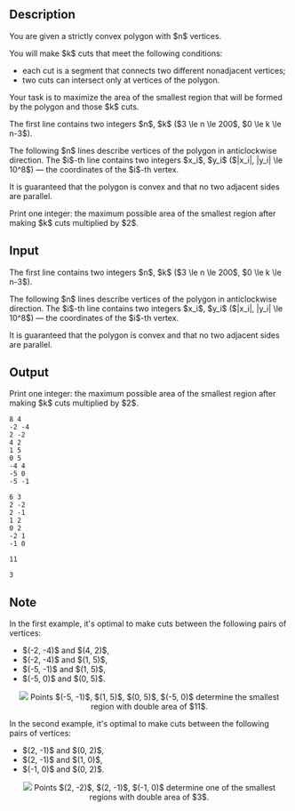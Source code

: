 ## Description

<div><p>You are given a strictly convex polygon with $n$ vertices.</p><p>You will make $k$ cuts that meet the following conditions: </p><ul> <li> each cut is a segment that connects two different nonadjacent vertices; </li><li> two cuts can intersect only at vertices of the polygon. </li></ul><p>Your task is to maximize the area of the smallest region that will be formed by the polygon and those $k$ cuts.</p></div><div class="input-specification"><p>The first line contains two integers $n$, $k$ ($3 \le n \le 200$, $0 \le k \le n-3$).</p><p>The following $n$ lines describe vertices of the polygon in anticlockwise direction. The $i$-th line contains two integers $x_i$, $y_i$ ($|x_i|, |y_i| \le 10^8$) — the coordinates of the $i$-th vertex.</p><p>It is guaranteed that the polygon is convex and that no two adjacent sides are parallel.</p></div><div class="output-specification"><p>Print one integer: the maximum possible area of the smallest region after making $k$ cuts <span class="tex-font-style-bf">multiplied by</span> $2$.</p></div>

## Input

<p>The first line contains two integers $n$, $k$ ($3 \le n \le 200$, $0 \le k \le n-3$).</p><p>The following $n$ lines describe vertices of the polygon in anticlockwise direction. The $i$-th line contains two integers $x_i$, $y_i$ ($|x_i|, |y_i| \le 10^8$) — the coordinates of the $i$-th vertex.</p><p>It is guaranteed that the polygon is convex and that no two adjacent sides are parallel.</p>

## Output

<p>Print one integer: the maximum possible area of the smallest region after making $k$ cuts <span class="tex-font-style-bf">multiplied by</span> $2$.</p>





```input1
8 4
-2 -4
2 -2
4 2
1 5
0 5
-4 4
-5 0
-5 -1
```




```input2
6 3
2 -2
2 -1
1 2
0 2
-2 1
-1 0
```




```output1
11
```




```output2
3
```



## Note

<p>In the first example, it's optimal to make cuts between the following pairs of vertices: </p><ul> <li> $(-2, -4)$ and $(4, 2)$, </li><li> $(-2, -4)$ and $(1, 5)$, </li><li> $(-5, -1)$ and $(1, 5)$, </li><li> $(-5, 0)$ and $(0, 5)$. </li></ul> <center> <img class="tex-graphics" src="file://Z7Rdrix6.png" style="max-width: 100.0%;max-height: 100.0%;"> Points $(-5, -1)$, $(1, 5)$, $(0, 5)$, $(-5, 0)$ determine the smallest region with double area of $11$. </center><p>In the second example, it's optimal to make cuts between the following pairs of vertices: </p><ul> <li> $(2, -1)$ and $(0, 2)$, </li><li> $(2, -1)$ and $(1, 0)$, </li><li> $(-1, 0)$ and $(0, 2)$. </li></ul> <center> <img class="tex-graphics" src="file://9UChfqQK.png" style="max-width: 100.0%;max-height: 100.0%;"> Points $(2, -2)$, $(2, -1)$, $(-1, 0)$ determine one of the smallest regions with double area of $3$. </center>
